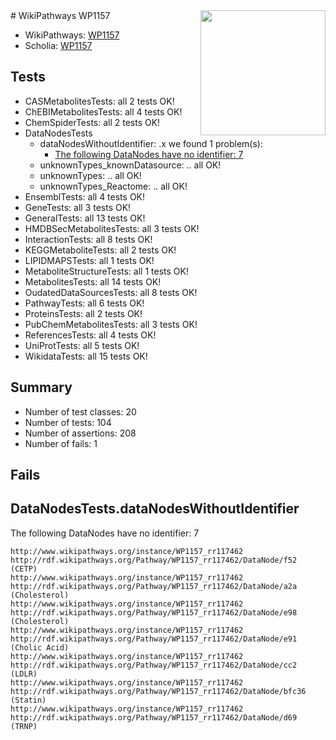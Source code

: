 <img style="float: right; width: 200px" src="https://upload.wikimedia.org/wikipedia/commons/thumb/8/83/Wplogo_with_text_500.png/640px-Wplogo_with_text_500.png" />
# WikiPathways WP1157

* WikiPathways: [WP1157](https://wikipathways.org/pathways/WP1157)
* Scholia: [WP1157](https://scholia.toolforge.org/wikipathways/WP1157)
## Tests
* CASMetabolitesTests: all 2 tests OK!
* ChEBIMetabolitesTests: all 4 tests OK!
* ChemSpiderTests: all 2 tests OK!
* DataNodesTests
    * dataNodesWithoutIdentifier: .x we found 1 problem(s):
        * [The following DataNodes have no identifier: 7](#d2d32fa6)
    * unknownTypes_knownDatasource: .. all OK!
    * unknownTypes: .. all OK!
    * unknownTypes_Reactome: .. all OK!
* EnsemblTests: all 4 tests OK!
* GeneTests: all 3 tests OK!
* GeneralTests: all 13 tests OK!
* HMDBSecMetabolitesTests: all 3 tests OK!
* InteractionTests: all 8 tests OK!
* KEGGMetaboliteTests: all 2 tests OK!
* LIPIDMAPSTests: all 1 tests OK!
* MetaboliteStructureTests: all 1 tests OK!
* MetabolitesTests: all 14 tests OK!
* OudatedDataSourcesTests: all 8 tests OK!
* PathwayTests: all 6 tests OK!
* ProteinsTests: all 2 tests OK!
* PubChemMetabolitesTests: all 3 tests OK!
* ReferencesTests: all 4 tests OK!
* UniProtTests: all 5 tests OK!
* WikidataTests: all 15 tests OK!


## Summary

* Number of test classes: 20
* Number of tests: 104
* Number of assertions: 208
* Number of fails: 1

## Fails

<a name="d2d32fa6" />

## DataNodesTests.dataNodesWithoutIdentifier

The following DataNodes have no identifier: 7
```
http://www.wikipathways.org/instance/WP1157_rr117462 http://rdf.wikipathways.org/Pathway/WP1157_rr117462/DataNode/f52 (CETP)
http://www.wikipathways.org/instance/WP1157_rr117462 http://rdf.wikipathways.org/Pathway/WP1157_rr117462/DataNode/a2a (Cholesterol)
http://www.wikipathways.org/instance/WP1157_rr117462 http://rdf.wikipathways.org/Pathway/WP1157_rr117462/DataNode/e98 (Cholesterol)
http://www.wikipathways.org/instance/WP1157_rr117462 http://rdf.wikipathways.org/Pathway/WP1157_rr117462/DataNode/e91 (Cholic Acid)
http://www.wikipathways.org/instance/WP1157_rr117462 http://rdf.wikipathways.org/Pathway/WP1157_rr117462/DataNode/cc2 (LDLR)
http://www.wikipathways.org/instance/WP1157_rr117462 http://rdf.wikipathways.org/Pathway/WP1157_rr117462/DataNode/bfc36 (Statin)
http://www.wikipathways.org/instance/WP1157_rr117462 http://rdf.wikipathways.org/Pathway/WP1157_rr117462/DataNode/d69 (TRNP)
```

